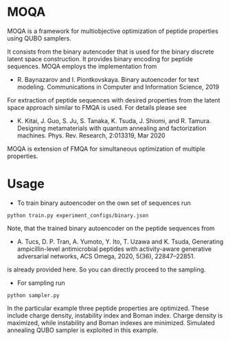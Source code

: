 # MOQA

MOQA is a framework for multiobjective optimization of peptide properties using QUBO samplers.

It consists from the binary autencoder that is used for the binary discrete latent space construction. It provides binary encoding for peptide sequences.
MOQA employs the implementation from

* R. Baynazarov and I. Piontkovskaya. Binary autoencoder for text modeling. Communications in Computer and Information Science, 2019

For extraction of peptide sequences with desired properties from the latent space approach similar to FMQA is used. For details please see 

* K. Kitai, J. Guo, S. Ju, S. Tanaka, K. Tsuda, J. Shiomi, and R. Tamura. Designing metamaterials with quantum annealing and factorization machines. Phys. Rev. Research, 2:013319, Mar 2020

MOQA is extension of FMQA for simultaneous optimization of multiple properties.

# Usage

* To train binary autoencoder on the own set of sequences run

```
python train.py experiment_configs/binary.json
```

Note, that the trained binary autoencoder on the peptide sequences from

* A. Tucs, D. P. Tran, A. Yumoto, Y. Ito, T. Uzawa and K. Tsuda, Generating ampicillin-level antimicrobial peptides with activity-aware generative adversarial networks, ACS Omega, 2020, 5(36), 22847–22851.

is already provided here. So you can directly proceed to the sampling.

* For sampling run

```
python sampler.py
```

In the particular example three peptide properties are optimized. These include charge density, instability index and Boman index. Charge density is maximized, while instability and Boman indexes are minimized. Simulated annealing QUBO sampler is exploited in this example.

